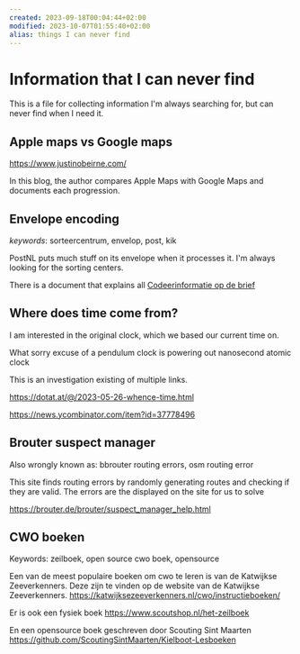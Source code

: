 ```yaml
---
created: 2023-09-18T00:04:44+02:00
modified: 2023-10-07T01:55:40+02:00
alias: things I can never find
---
```


# Information that I can never find

This is a file for collecting information I'm always searching for, but can never find when I need it.

## Apple maps vs Google maps

<https://www.justinobeirne.com/>

In this blog, the author compares Apple Maps with Google Maps and documents each progression.

## Envelope encoding

*keywords*: sorteercentrum, envelop, post, kik

PostNL puts much stuff on its envelope when it processes it. I'm always looking for the sorting centers.

There is a document that explains all [Codeerinformatie op de brief](Codeerinformatie%20op%20de%20brief.pdf)

## Where does time come from?

I am interested in the original clock, which we based our current time on.

What sorry excuse of a pendulum clock is powering out nanosecond atomic clock

This is an investigation existing of multiple links.

<https://dotat.at/@/2023-05-26-whence-time.html>

<https://news.ycombinator.com/item?id=37778496>

## Brouter suspect manager

Also wrongly known as: bbrouter routing errors, osm routing error

This site finds routing errors by randomly generating routes and checking if they are valid.
The errors are the displayed on the site for us to solve

<https://brouter.de/brouter/suspect_manager_help.html>

## CWO boeken

Keywords: zeilboek, open source cwo boek, opensource

Een van de meest populaire boeken om cwo te leren is van de Katwijkse Zeeverkenners.
Deze zijn te vinden op de website van de Katwijkse Zeeverkenners.
<https://katwijksezeeverkenners.nl/cwo/instructieboeken/>

Er is ook een fysiek boek
<https://www.scoutshop.nl/het-zeilboek>

En een opensource boek geschreven door Scouting Sint Maarten
<https://github.com/ScoutingSintMaarten/Kielboot-Lesboeken>
